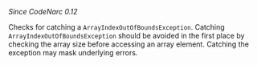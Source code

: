 
*Since CodeNarc 0.12*

Checks for catching a `ArrayIndexOutOfBoundsException`. Catching `ArrayIndexOutOfBoundsException` should
be avoided in the first place by checking the array size before accessing an array element. Catching the
exception may mask underlying errors.


